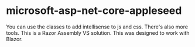 # microsoft-asp-net-core-appleseed
You can use the classes to add intellisense to js and css. There's also more tools.
This is a Razor Assembly VS solution. This was designed to work with Blazor.

